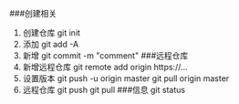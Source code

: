 ###创建相关
1. 创建仓库
git init
2. 添加
git add -A
3. 新增
git commit -m "comment"
###远程仓库
1. 新增远程仓库
git remote add origin https://...
2. 设置版本
git push -u origin master
git pull origin master
3. 远程仓库
git push
git pull
###信息
git status

